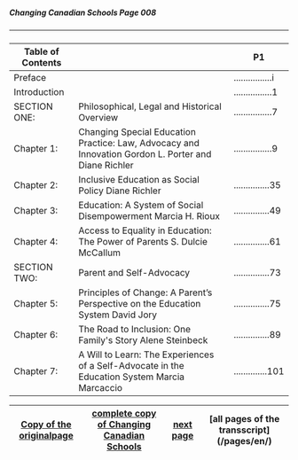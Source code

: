 ##### Changing Canadian Schools Page 008
***
### 

Table of Contents||P1|
---|---|---
Preface | |................i
Introduction ||................1
SECTION ONE: |	Philosophical, Legal and Historical Overview |................7
Chapter 1: | Changing Special Education Practice: Law, Advocacy and Innovation Gordon L. Porter and Diane Richler|................9
Chapter 2: |Inclusive Education as Social Policy Diane Richler|...............35
Chapter 3: |Education: A System of Social Disempowerment Marcia H. Rioux|...............49
Chapter 4: |Access to Equality in Education: The Power of Parents S. Dulcie McCaIlum|...............61
SECTION TWO: |	Parent and Self-Advocacy | ...............73
Chapter 5: |Principles of Change: A Parent’s Perspective on the Education System David Jory | ...............75
Chapter 6: | The Road to Inclusion:  One Family's Story  Alene Steinbeck | ...............89
Chapter 7: | A Will to Learn: The Experiences of a Self-Advocate in the Education System Marcia Marcaccio |				..............101


[Copy of the originalpage](/copies-from-original/CCS008.png)|[complete copy of Changing Canadian Schools](/copies-from-original/BestCopy_Changing_Canadian_Schools_Perspectives_on_Disability_and_Inclusion.pdf)|[next page](Changing_Canadian_Schools-009)|[all pages of the transscript] (/pages/en/)
---|---|---|---
